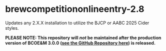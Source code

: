 # brewcompetitiononlineentry-2.8
Updates any 2.X.X installation to utilize the BJCP or AABC 2025 Cider styles.

**PLEASE NOTE: This repository will _not_ be maintained after the production version of BCOE&M 3.0.0 ([see the GitHub Repository here](https://github.com/geoffhumphrey/brewcompetitiononlineentry)) is released.**